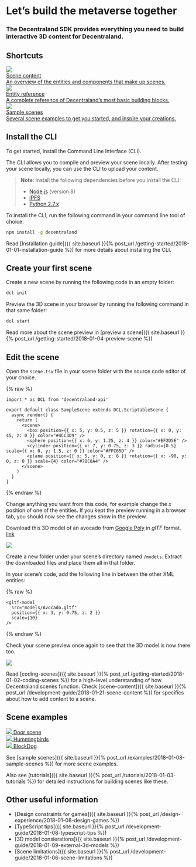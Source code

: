 # Let’s build the metaverse together

### The Decentraland SDK provides everything you need to build interactive 3D content for Decentraland.

## Shortcuts

<div class="shortcuts">
  <a href="{{ site.baseurl }}{% post_url /development-guide/2018-01-21-scene-content %}">
    <div>
      <div class="image"><img src="/images/home/1.png"/></div>
      <div class="title">Scene content</div>
      <div class="description">An overview of the entities and components that make up scenes.</div>
    </div>
  </a>
  <a href="{{ site.baseurl }}{% post_url /development-guide/2018-06-21-entity-interfaces %}">
    <div>
      <div class="image"><img src="/images/home/2.png"/></div>
      <div class="title">Entity reference</div>
      <div class="description">A complete reference of Decentraland’s most basic building blocks.</div>
    </div>
  </a>
  <a href="{{ site.baseurl }}{% post_url /examples/2018-01-08-sample-scenes %}">
    <div>
      <div class="image"><img src="/images/home/3.png"/></div>
      <div class="title">Sample scenes</div>
      <div class="description">Several scene examples to get you started, and inspire your creations.</div>
    </div>
  </a>
</div>

## Install the CLI

To get started, install the Command Line Interface (CLI).

The CLI allows you to compile and preview your scene locally. After testing your scene locally, you can use the CLI to upload your content.

> **Note**: Install the following dependencies before you install the CLI:
>
> - [Node.js](https://github.com/decentraland/cli#nodejs-installation) (version 8)
> - [IPFS](https://dist.ipfs.io/#go-ipfs)
> - [Python 2.7.x](https://www.python.org/downloads/)

To install the CLI, run the following command in your command line tool of choice:

```bash
npm install -g decentraland
```

Read [Installation guide]({{ site.baseurl }}{% post_url /getting-started/2018-01-01-installation-guide %}) for more details about installing the CLI.

## Create your first scene

Create a new scene by running the following code in an empty folder:

```bash
dcl init
```

Preview the 3D scene in your browser by running the following command in that same folder:

```bash
dcl start
```

Read more about the scene preview in [preview a scene]({{ site.baseurl }}{% post_url /getting-started/2018-01-04-preview-scene %})

## Edit the scene

Open the `scene.tsx` file in your scene folder with the source code editor of your choice.

{% raw %}
```tsx
import * as DCL from 'decentraland-api'

export default class SampleScene extends DCL.ScriptableScene {
  async render() {
    return (
      <scene>
        <box position={{ x: 5, y: 0.5, z: 5 }} rotation={{ x: 0, y: 45, z: 0 }} color="#4CC3D9" />
        <sphere position={{ x: 6, y: 1.25, z: 4 }} color="#EF2D5E" />
        <cylinder position={{ x: 7, y: 0.75, z: 3 }} radius={0.5} scale={{ x: 0, y: 1.5, z: 0 }} color="#FFC65D" />
        <plane position={{ x: 5, y: 0, z: 6 }} rotation={{ x: -90, y: 0, z: 0 }} scale={4} color="#7BC8A4" />
      </scene>
    )
  }
}
```
{% endraw %}

Change anything you want from this code, for example change the _x_ position of one of the entities. If you kept the preview running in a browser tab, you should now see the changes show in the preview.

Download this 3D model of an avocado from [Google Poly](https://poly.google.com) in _glTF_ format. [link](https://poly.google.com/view/cgLBGFfm5FU)

![](/images/media/landing_avocado_gltf.png)

Create a new folder under your scene’s directory named `/models`. Extract the downloaded files and place them all in that folder.

In your scene’s code, add the following line in between the other XML entities:

{% raw %}

```tsx
<gltf-model
  src="models/Avocado.gltf"
  position={{ x: 3, y: 0.75, z: 2 }}
  scale={10}
/>
```

{% endraw %}

Check your scene preview once again to see that the 3D model is now there too.

![](/images/media/landing_avocado_in_scene.png)

Read [coding-scenes]({{ site.baseurl }}{% post_url /getting-started/2018-01-02-coding-scenes %}) for a high-level understanding of how Decentraland scenes function. Check [scene-content]({{ site.baseurl }}{% post_url /development-guide/2018-01-21-scene-content %}) for specifics about how to add content to a scene.

## Scene examples

<div class="examples">
  <a target="_blank" href="https://github.com/decentraland/sample-scene-script">
    <div>
      <img src="/images/home/door.png"/>
      <span>Door scene</span>
    </div>
  </a>
  <a target="_blank" href="https://github.com/decentraland/sample-scene-array-of-entities">
    <div>
      <img src="/images/home/hummingbirds.png"/>
      <span>Hummingbirds</span>
    </div>
  </a>
  <a target="_blank" href="https://github.com/decentraland/sample-scene-Block-Dog">
    <div>
      <img src="/images/home/blockdog.png"/>
      <span>BlockDog</span>
    </div>
  </a>
</div>

See [sample scenes]({{ site.baseurl }}{% post_url /examples/2018-01-08-sample-scenes %}) for more scene examples.

Also see [tutorials]({{ site.baseurl }}{% post_url /tutorials/2018-01-03-tutorials %}) for detailed instructions for building scenes like these.

## Other useful information

- [Design constraints for games]({{ site.baseurl }}{% post_url /design-experience/2018-01-08-design-games %})
- [TypeScript tips]({{ site.baseurl }}{% post_url /development-guide/2018-01-08-typescript-tips %})
- [3D model consierations]({{ site.baseurl }}{% post_url /development-guide/2018-01-09-external-3d-models %})
- [Scene limitations]({{ site.baseurl }}{% post_url /development-guide/2018-01-06-scene-limitations %})
